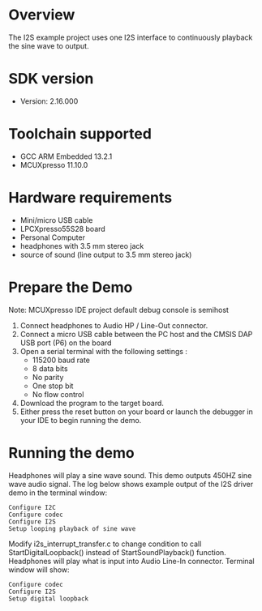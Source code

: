 Overview
========

The I2S example project uses one I2S interface to continuously playback the sine wave to output.

SDK version
===========
- Version: 2.16.000

Toolchain supported
===================
- GCC ARM Embedded  13.2.1
- MCUXpresso  11.10.0

Hardware requirements
=====================
- Mini/micro USB cable
- LPCXpresso55S28 board
- Personal Computer
- headphones with 3.5 mm stereo jack
- source of sound (line output to 3.5 mm stereo jack)


Prepare the Demo
================
Note: MCUXpresso IDE project default debug console is semihost
1.  Connect headphones to Audio HP / Line-Out connector.
2.  Connect a micro USB cable between the PC host and the CMSIS DAP USB port (P6) on the board
3.  Open a serial terminal with the following settings :
    - 115200 baud rate
    - 8 data bits
    - No parity
    - One stop bit
    - No flow control
4.  Download the program to the target board.
5.  Either press the reset button on your board or launch the debugger in your IDE to begin running the demo.

Running the demo
================
Headphones will play a sine wave sound.
This demo outputs 450HZ sine wave audio signal.
The log below shows example output of the I2S driver demo in the terminal window:
~~~~~~~~~~~~~~~~~~~~~~~~~~~~~~~~~~~
Configure I2C
Configure codec
Configure I2S
Setup looping playback of sine wave
~~~~~~~~~~~~~~~~~~~~~~~~~~~~~~~~~~~

Modify i2s_interrupt_transfer.c to change condition to call StartDigitalLoopback() instead of StartSoundPlayback() function.
Headphones will play what is input into Audio Line-In connector.
Terminal window will show:
~~~~~~~~~~~~~~~~~~~~~~~~~~~~~~~~~~~
Configure codec
Configure I2S
Setup digital loopback
~~~~~~~~~~~~~~~~~~~~~~~~~~~~~~~~~~~
